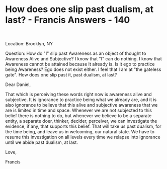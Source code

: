 # How does one slip past dualism, at last? - Francis Answers - 140

&nbsp;

Location: Brooklyn, NY&nbsp;

Question: How do &quot;I&quot; slip past Awareness as an object of thought to Awareness Alive and Subjective? I know that &quot;I&quot; can do nothing. I know that Awareness cannot be attained because It already is. Is it ego to practice being Awareness? Ego does not exist either. I feel that I am at &quot;the gateless gate&quot;. How does one slip past it, past dualism, at last?

Dear Daniel,

That which is perceiving these words right now is awareness alive and subjective. It is ignorance to practice being what we already are, and it is also ignorance to believe that this alive and subjective awareness that we are is limited in time and space. Whenever we are not subjected to this belief there is nothing to do, but whenever we believe to be a separate entity, a separate doer, thinker, decider, perceiver, we can investigate the evidence, if any, that supports this belief. That will take us past dualism, for the time being, and leave us in welcoming, our natural state. We have to resume this investigation on all levels every time we relapse into ignorance until we abide past dualism, at last.

Love,

Francis




